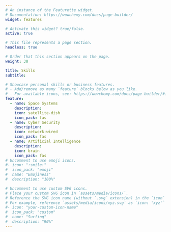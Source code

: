 ```yaml
---
# An instance of the Featurette widget.
# Documentation: https://wowchemy.com/docs/page-builder/
widget: features

# Activate this widget? true/false.
active: true

# This file represents a page section.
headless: true

# Order that this section appears on the page.
weight: 30

title: Skills
subtitle:

# Showcase personal skills or business features.
# - Add/remove as many `feature` blocks below as you like.
# - For available icons, see: https://wowchemy.com/docs/page-builder/#icons
feature:
  - name: Space Systems
    description:
    icon: satellite-dish
    icon_pack: fas
  - name: Cyber Security
    description:
    icon: network-wired
    icon_pack: fas
  - name: Artificial Intelligence
    description:
    icon: brain
    icon_pack: fas
# Uncomment to use emoji icons.
#- icon: ":smile:"
#  icon_pack: "emoji"
#  name: "Emojiness"
#  description: "100%"

# Uncomment to use custom SVG icons.
# Place your custom SVG icon in `assets/media/icons/`.
# Reference the SVG icon name (without `.svg` extension) in the `icon` field.
# For example, reference `assets/media/icons/xyz.svg` as `icon: 'xyz'`
#- icon: "your-custom-icon-name"
#  icon_pack: "custom"
#  name: "Surfing"
#  description: "90%"
---
```

